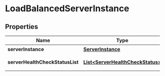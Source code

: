 
# LoadBalancedServerInstance

## Properties
Name | Type | Description | Notes
------------ | ------------- | ------------- | -------------
**serverInstance** | [**ServerInstance**](ServerInstance.md) | 서버인스턴스 |  [optional]
**serverHealthCheckStatusList** | [**List&lt;ServerHealthCheckStatus&gt;**](ServerHealthCheckStatus.md) | 서버헬스체크상태리스트 |  [optional]



